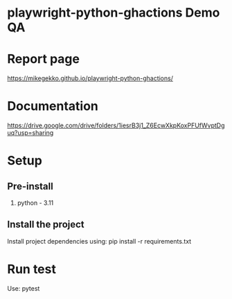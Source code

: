 # playwright-python-ghactions Demo QA

# Report page
https://mikegekko.github.io/playwright-python-ghactions/

# Documentation

https://drive.google.com/drive/folders/1iesrB3j1_Z6EcwXkpKoxPFUfWvptDguq?usp=sharing

# Setup

## Pre-install

1. python - 3.11
   
## Install the project

Install project dependencies using: pip install -r requirements.txt

# Run test

Use: pytest
